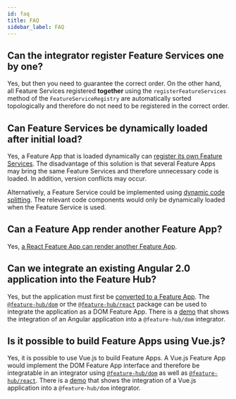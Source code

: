 ```yaml
---
id: faq
title: FAQ
sidebar_label: FAQ
---
```


## Can the integrator register Feature Services one by one?

Yes, but then you need to guarantee the correct order. On the other hand, all
Feature Services registered **together** using the `registerFeatureServices`
method of the `FeatureServiceRegistry` are automatically sorted topologically
and therefore do not need to be registered in the correct order.

## Can Feature Services be dynamically loaded after initial load?

Yes, a Feature App that is loaded dynamically can [register its own Feature
Services][own-feature-service-definitions]. The disadvantage of this solution is
that several Feature Apps may bring the same Feature Services and therefore
unnecessary code is loaded. In addition, version conflicts may occur.

Alternatively, a Feature Service could be implemented using [dynamic code
splitting][dynamic-code-splitting]. The relevant code components would only be
dynamically loaded when the Feature Service is used.

## Can a Feature App render another Feature App?

Yes, [a React Feature App can render another Feature
App][feature-app-in-feature-app].

## Can we integrate an existing Angular 2.0 application into the Feature Hub?

Yes, but the application must first be [converted to a Feature
App][writing-a-feature-app]. The [`@feature-hub/dom`][dom-api] or the
[`@feature-hub/react`][react-api] package can be used to integrate the
application as a DOM Feature App. There is a [demo][angular-feature-app] that
shows the integration of an Angular application into a `@feature-hub/dom`
integrator.

## Is it possible to build Feature Apps using Vue.js?

Yes, it is possible to use Vue.js to build Feature Apps. A Vue.js Feature App
would implement the DOM Feature App interface and therefore be integratable in
an integrator using [`@feature-hub/dom`](dom-api) as well as
[`@feature-hub/react`](react-api). There is a [demo][vue-feature-app] that shows
the integration of a Vue.js application into a `@feature-hub/dom` integrator.

[angular-feature-app]: https://github.com/feature-hub/angular-feature-app
[dom-api]: /@feature-hub/modules/dom.html
[dom-feature-app]: /docs/guides/writing-a-feature-app#dom-feature-app
[dynamic-code-splitting]:
  /docs/guides/reducing-the-bundle-size#dynamic-code-splitting-with-webpack
[own-feature-service-definitions]:
  /docs/guides/writing-a-feature-app#ownfeatureservicedefinitions
[react-api]: /@feature-hub/modules/react.html
[writing-a-feature-app]: /docs/guides/writing-a-feature-app
[vue-feature-app]: https://github.com/feature-hub/vue-feature-app
[feature-app-in-feature-app]: /docs/guides/feature-app-in-feature-app
